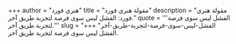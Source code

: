 +++
author = "هنري فورد"
title = "مقولة هنري فورد"
description = "مقولة هنري فورد: الفشل ليس سوى فرصة لتجربة طريق آخر."
quote = '''الفشل ليس سوى فرصة لتجربة طريق آخر.''' 
slug = "الفشل-ليس-سوى-فرصة-لتجربة-طريق-آخر"
+++
الفشل ليس سوى فرصة لتجربة طريق آخر.

